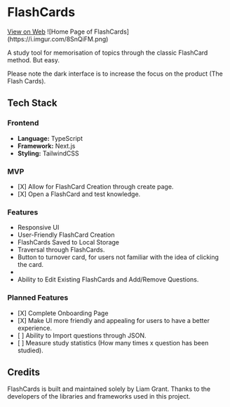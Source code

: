 <h1>FlashCards</h1>
<a href="https://ezflashcards.vercel.app/">View on Web</a>
![Home Page of FlashCards](https://i.imgur.com/8SnQiFM.png) 

<p>A study tool for memorisation of topics through the classic FlashCard method. But easy.</p>
<p>Please note the dark interface is to increase the focus on the product (The Flash Cards).</p>
<h2>Tech Stack</h2>

<h3>Frontend</h3>

<ul>
	<li><strong>Language:</strong> TypeScript</li>
	<li><strong>Framework:</strong> Next.js</li>
	<li><strong>Styling:</strong> TailwindCSS</li>
</ul>

<h3>MVP</h3>
<ul>
<li>[X] Allow for FlashCard Creation through create page.</li>
<li>[X] Open a FlashCard and test knowledge.</li>
</ul>

<h3>Features</h3>
<ul>
  <li>Responsive UI</li>
  <li>User-Friendly FlashCard Creation</li>
  <li>FlashCards Saved to Local Storage</li>
  <li>Traversal through FlashCards.</li>
  <li>Button to turnover card, for users not familiar with the idea of clicking the card.<li>
  <li>Ability to Edit Existing FlashCards and Add/Remove Questions.</li>
</ul>

<h3>Planned Features</h3>
<ul>
  <li>[X] Complete Onboarding Page</li>
  <li>[X] Make UI more friendly and appealing for users to have a better experience.</li>
  <li>[ ] Ability to Import questions through JSON.</li>
  <li>[ ] Measure study statistics (How many times x question has been studied).</li>
</ul>

<!--
<h3>Bugs to Fix</h3>
<ul>
	<li>[ ] </li>
	<li>[ ] </li>
	<li>[ ] </li>
</ul>
-->
<h2>Credits</h2>

<p>FlashCards is built and maintained solely by Liam Grant. Thanks to the developers of the libraries and frameworks used in this project.</p>
